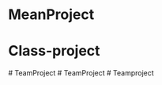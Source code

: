 # MeanProject
# Class-project
#   T e a m P r o j e c t  
 #   T e a m P r o j e c t  
 #   T e a m p r o j e c t  
 